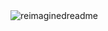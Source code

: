 
<!--
<img src="https://myreadme.vercel.app/api/embed/GrzegorzSzczepanek?panels=userstatistics,toprepositories,toplanguages,commitgraph" alt="reimaginedreadme" />

-->

<img src="https://myreadme.vercel.app/api/embed/GrzegorzSzczepanek?panels=userstatistics,toprepositories,toplanguages,commitgraph" alt="reimaginedreadme" />

<!--
**GrzegorzSzczepanek/GrzegorzSzczepanek** is a ✨ _special_ ✨ repository because its `README.md` (this file) appears on your GitHub profile.

Here are some ideas to get you started:

- 🔭 I’m currently working on ...
- 🌱 I’m currently learning ...
- 👯 I’m looking to collaborate on ...
- 🤔 I’m looking for help with ...
- 💬 Ask me about ...
- 📫 How to reach me: ...
- 😄 Pronouns: ...
- ⚡ Fun fact: ...
-->

